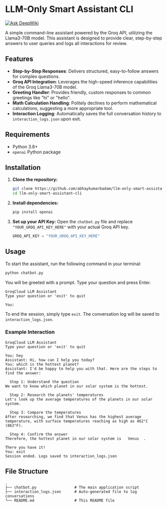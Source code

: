 # LLM-Only Smart Assistant CLI
[![Ask DeepWiki](https://devin.ai/assets/askdeepwiki.png)](https://deepwiki.com/Abhaykumarbadam/llm-only-smart-assistant-cli)

A simple command-line assistant powered by the Groq API, utilizing the Llama3-70B model. This assistant is designed to provide clear, step-by-step answers to user queries and logs all interactions for review.

## Features

- **Step-by-Step Responses**: Delivers structured, easy-to-follow answers for complex questions.
- **Groq API Integration**: Leverages the high-speed inference capabilities of the Groq Llama3-70B model.
- **Greeting Handler**: Provides friendly, custom responses to common greetings like "hi" or "hello".
- **Math Calculation Handling**: Politely declines to perform mathematical calculations, suggesting a more appropriate tool.
- **Interaction Logging**: Automatically saves the full conversation history to `interaction_logs.json` upon exit.

## Requirements

- Python 3.8+
- `openai` Python package

## Installation

1.  **Clone the repository:**
    ```bash
    git clone https://github.com/abhaykumarbadam/llm-only-smart-assistant-cli.git
    cd llm-only-smart-assistant-cli
    ```

2.  **Install dependencies:**
    ```bash
    pip install openai
    ```

3.  **Set up your API Key:**
    Open the `chatbot.py` file and replace `"YOUR_GROQ_API_KEY_HERE"` with your actual Groq API key.
    ```python
    GROQ_API_KEY = "YOUR_GROQ_API_KEY_HERE"
    ```

## Usage

To start the assistant, run the following command in your terminal:

```bash
python chatbot.py
```

You will be greeted with a prompt. Type your question and press Enter.

```
GroqCloud LLM Assistant
Type your question or 'exit' to quit

You: 
```

To end the session, simply type `exit`. The conversation log will be saved to `interaction_logs.json`.

### Example Interaction

```
GroqCloud LLM Assistant
Type your question or 'exit' to quit

You: hey
Assistant: Hi, how can I help you today?
You: which is the hottest planet?
Assistant: I'd be happy to help you with that. Here are the steps to find the answer:

  Step 1: Understand the question
We want to know which planet in our solar system is the hottest.

  Step 2: Research the planets' temperatures
Let's look up the average temperatures of the planets in our solar system.

  Step 3: Compare the temperatures
After researching, we find that Venus has the highest average temperature, with surface temperatures reaching as high as 462°C (863°F).

  Step 4: Confirm the answer
Therefore, the hottest planet in our solar system is   Venus  .

There you have it!
You: exit
Session ended. Logs saved to interaction_logs.json
```

## File Structure

```
.
├── chatbot.py                 # The main application script
├── interaction_logs.json      # Auto-generated file to log conversations
└── README.md                  # This README file